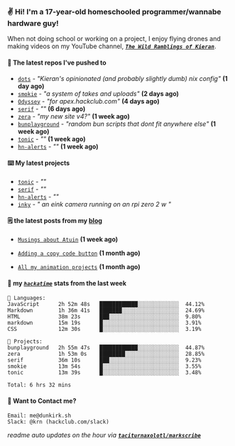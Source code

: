 ### ✌️ Hi! I'm a 17-year-old homeschooled programmer/wannabe hardware guy!

When not doing school or working on a project, I enjoy flying drones and making videos on my YouTube channel, [**_`The Wild Ramblings of Kieran`_**](https://youtube.com/@kieran.rambles).

#### 👷 The latest repos I've pushed to

- [`dots`](https://github.com/taciturnaxolotl/dots) - _"Kieran's opinionated (and probably slightly dumb) nix config"_ **(1 day ago)**
- [`smokie`](https://github.com/taciturnaxolotl/smokie) - _"a system of takes and uploads"_ **(2 days ago)**
- [`Odyssey`](https://github.com/MeghanaM4/Odyssey) - _"for apex.hackclub.com"_ **(4 days ago)**
- [`serif`](https://github.com/taciturnaxolotl/serif) - _""_ **(6 days ago)**
- [`zera`](https://github.com/taciturnaxolotl/zera) - _"my new site v4?"_ **(1 week ago)**
- [`bunplayground`](https://github.com/taciturnaxolotl/bunplayground) - _"random bun scripts that dont fit anywhere else"_ **(1 week ago)**
- [`tonic`](https://github.com/taciturnaxolotl/tonic) - _""_ **(1 week ago)**
- [`hn-alerts`](https://github.com/taciturnaxolotl/hn-alerts) - _""_ **(1 week ago)**

#### ⌨️ My latest projects

- [`tonic`](https://github.com/taciturnaxolotl/tonic) - _""_
- [`serif`](https://github.com/taciturnaxolotl/serif) - _""_
- [`hn-alerts`](https://github.com/taciturnaxolotl/hn-alerts) - _""_
- [`inky`](https://github.com/taciturnaxolotl/inky) - _" an eink camera running on an rpi zero 2 w "_

#### 🗒️ the latest posts from my [blog](https://dunkirk.sh)

- [`Musings about Atuin`](https://dunkirk.sh/blog/atuin/) **(1 week ago)**

- [`Adding a copy code button`](https://dunkirk.sh/blog/adding-a-copy-button/) **(1 month ago)**

- [`All my animation projects`](https://dunkirk.sh/blog/my-animations/) **(1 month ago)**



#### 📡 my [_`hackatime`_](https://waka.hackclub.com) stats from the last week

```text
💾 Languages:
JavaScript      2h 52m 48s   ████████████░░░░░░░░░░░░░  44.12%
Markdown        1h 36m 41s   ███████░░░░░░░░░░░░░░░░░░  24.69%
HTML            38m 23s      ███░░░░░░░░░░░░░░░░░░░░░░  9.80%
markdown        15m 19s      █░░░░░░░░░░░░░░░░░░░░░░░░  3.91%
CSS             12m 30s      █░░░░░░░░░░░░░░░░░░░░░░░░  3.19%

💼 Projects:
bunplayground   2h 55m 47s   ████████████░░░░░░░░░░░░░  44.87%
zera            1h 53m 0s    ████████░░░░░░░░░░░░░░░░░  28.85%
serif           36m 10s      ███░░░░░░░░░░░░░░░░░░░░░░  9.23%
smokie          13m 54s      █░░░░░░░░░░░░░░░░░░░░░░░░  3.55%
tonic           13m 39s      █░░░░░░░░░░░░░░░░░░░░░░░░  3.48%

Total: 6 hrs 32 mins
```

#### 📮 Want to Contact me?

```text
Email: me@dunkirk.sh
Slack: @krn (hackclub.com/slack)
```

_readme auto updates on the hour via [**`taciturnaxolotl/markscribe`**](https://github.com/taciturnaxolotl/markscribe)_
